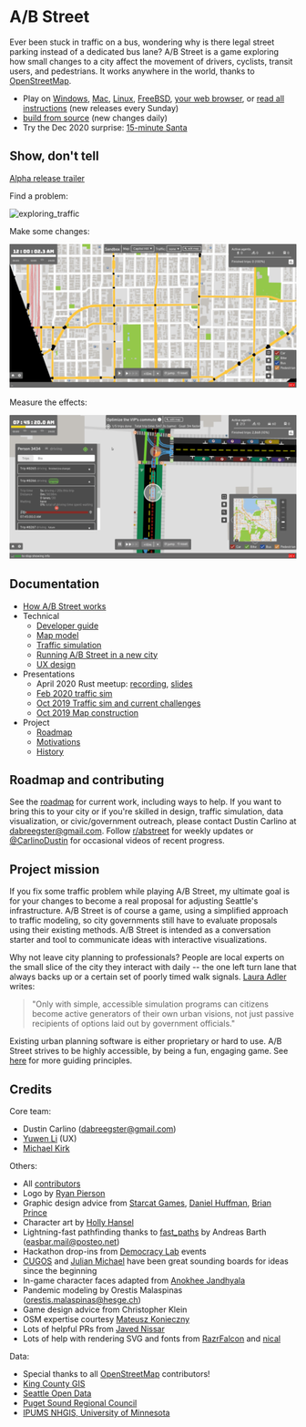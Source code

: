 # A/B Street

Ever been stuck in traffic on a bus, wondering why is there legal street
parking instead of a dedicated bus lane? A/B Street is a game exploring how
small changes to a city affect the movement of drivers, cyclists, transit
users, and pedestrians. It works anywhere in the world, thanks to
[OpenStreetMap](https://www.openstreetmap.org/about).

- Play on
  [Windows](https://github.com/a-b-street/abstreet/releases/download/v0.2.30/abstreet_windows_v0_2_30.zip),
  [Mac](https://github.com/a-b-street/abstreet/releases/download/v0.2.30/abstreet_mac_v0_2_30.zip),
  [Linux](https://github.com/a-b-street/abstreet/releases/download/v0.2.30/abstreet_linux_v0_2_30.zip),
  [FreeBSD](https://www.freshports.org/games/abstreet/),
  [your web browser](http://abstreet.s3-website.us-east-2.amazonaws.com/dev/game),
  or [read all instructions](https://a-b-street.github.io/docs/howto/index.html)
  (new releases every Sunday)
- [build from source](https://a-b-street.github.io/docs/dev/index.html) (new
  changes daily)
- Try the Dec 2020 surprise:
  [15-minute Santa](https://a-b-street.github.io/docs/side_projects/santa.html)

## Show, don't tell

[Alpha release trailer](https://www.youtube.com/watch?v=LxPD4n_1-LU)

Find a problem:

![exploring_traffic](videos/exploring_traffic.gif)

Make some changes:

![editing_map](videos/editing_map.gif)

Measure the effects:

![evaluating_impacts](videos/evaluating_impacts.gif)

## Documentation

- [How A/B Street works](https://a-b-street.github.io/docs/how_it_works.html)
- Technical
  - [Developer guide](https://a-b-street.github.io/docs/dev/index.html)
  - [Map model](https://a-b-street.github.io/docs/map/index.html)
  - [Traffic simulation](https://a-b-street.github.io/docs/trafficsim/index.html)
  - [Running A/B Street in a new city](https://a-b-street.github.io/docs/howto/new_city.html)
  - [UX design](https://yuwen-li.com/work/abstreet)
- Presentations
  - April 2020 Rust meetup:
    [recording](https://www.youtube.com/watch?v=chYd5I-5oyc),
    [slides](https://docs.google.com/presentation/d/1nUodhr42eppB2E2eMAnuTkMhIVuHnN7_6i6V6MA028c/edit?usp=sharing)
  - [Feb 2020 traffic sim](https://docs.google.com/presentation/d/181so6bWkGsPzpc-mI72CQffthMKMVzFPAkYxIyzgfAs/edit?usp=sharing)
  - [Oct 2019 Traffic sim and current challenges](https://docs.google.com/presentation/d/1PJRFoXmJAyenkqHIwo48zxqu1LSH6pc7XKSzhyC1raw/edit?usp=sharing)
  - [Oct 2019 Map construction](https://docs.google.com/presentation/d/1cF7qFtjAzkXL_r62CjxBvgQnLvuQ9I2WTE2iX_5tMCY/edit?usp=sharing)
- Project
  - [Roadmap](https://a-b-street.github.io/docs/project/roadmap.html)
  - [Motivations](https://a-b-street.github.io/docs/project/motivations.html)
  - [History](https://a-b-street.github.io/docs/project/history/index.html)

## Roadmap and contributing

See the [roadmap](https://a-b-street.github.io/docs/project/roadmap.html) for
current work, including ways to help. If you want to bring this to your city or
if you're skilled in design, traffic simulation, data visualization, or
civic/government outreach, please contact Dustin Carlino at
<dabreegster@gmail.com>. Follow [r/abstreet](https://www.reddit.com/r/abstreet/)
for weekly updates or [@CarlinoDustin](https://twitter.com/CarlinoDustin) for
occasional videos of recent progress.

## Project mission

If you fix some traffic problem while playing A/B Street, my ultimate goal is
for your changes to become a real proposal for adjusting Seattle's
infrastructure. A/B Street is of course a game, using a simplified approach to
traffic modeling, so city governments still have to evaluate proposals using
their existing methods. A/B Street is intended as a conversation starter and
tool to communicate ideas with interactive visualizations.

Why not leave city planning to professionals? People are local experts on the
small slice of the city they interact with daily -- the one left turn lane that
always backs up or a certain set of poorly timed walk signals.
[Laura Adler](http://www.govtech.com/data/SimCities-Can-City-Planning-Mistakes-Be-Avoided-Through-Data-Driven-Simulations.html)
writes:

> "Only with simple, accessible simulation programs can citizens become active
> generators of their own urban visions, not just passive recipients of options
> laid out by government officials."

Existing urban planning software is either proprietary or hard to use. A/B
Street strives to be highly accessible, by being a fun, engaging game. See
[here](https://a-b-street.github.io/docs/project/motivations.html) for more
guiding principles.

## Credits

Core team:

- Dustin Carlino (<dabreegster@gmail.com>)
- [Yuwen Li](https://www.yuwen-li.com/) (UX)
- [Michael Kirk](https://github.com/michaelkirk)

Others:

- All [contributors](https://github.com/a-b-street/abstreet/graphs/contributors)
- Logo by [Ryan Pierson](https://www.ryandpierson.com/)
- Graphic design advice from [Starcat Games](http://starcatgames.com/),
  [Daniel Huffman](https://somethingaboutmaps.wordpress.com/),
  [Brian Prince](http://thebaprince.com/)
- Character art by [Holly Hansel](http://www.hollyhansel.com/)
- Lightning-fast pathfinding thanks to
  [fast_paths](https://github.com/easbar/fast_paths) by Andreas Barth
  (<easbar.mail@posteo.net>)
- Hackathon drop-ins from [Democracy Lab](https://www.democracylab.org/) events
- [CUGOS](https://cugos.org/) and [Julian Michael](http://julianmichael.org/)
  have been great sounding boards for ideas since the beginning
- In-game character faces adapted from
  [Anokhee Jandhyala](https://github.com/anokhee/visual-synthesizer)
- Pandemic modeling by Orestis Malaspinas (<orestis.malaspinas@hesge.ch>)
- Game design advice from Christopher Klein
- OSM expertise courtesy [Mateusz Konieczny](https://github.com/matkoniecz)
- Lots of helpful PRs from [Javed Nissar](https://github.com/RestitutorOrbis)
- Lots of help with rendering SVG and fonts from
  [RazrFalcon](https://github.com/RazrFalcon) and
  [nical](https://github.com/nical)

Data:

- Special thanks to all [OpenStreetMap](https://www.openstreetmap.org/about)
  contributors!
- [King County GIS](https://www.kingcounty.gov/services/gis.aspx)
- [Seattle Open Data](https://data.seattle.gov/)
- [Puget Sound Regional Council](https://www.psrc.org/)
- [IPUMS NHGIS, University of Minnesota](https://www.nhgis.org)
